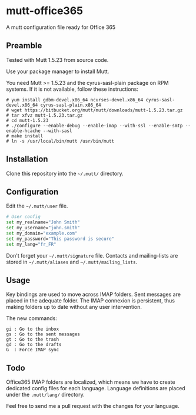 mutt-office365
==============

A mutt configuration file ready for Office 365

## Preamble

Tested with Mutt 1.5.23 from source code.

Use your package manager to install Mutt.

You need Mutt >= 1.5.23 and the cyrus-sasl-plain package on RPM systems. If it is not available, follow these instructions:

```
# yum install gdbm-devel.x86_64 ncurses-devel.x86_64 cyrus-sasl-devel.x86_64 cyrus-sasl-plain.x86_64
# wget https://bitbucket.org/mutt/mutt/downloads/mutt-1.5.23.tar.gz
# tar xfvz mutt-1.5.23.tar.gz
# cd mutt-1.5.23
# ./configure --enable-debug --enable-imap --with-ssl --enable-smtp --enable-hcache --with-sasl
# make install
# ln -s /usr/local/bin/mutt /usr/bin/mutt
```

## Installation

Clone this repository into the `~/.mutt/` directory.

## Configuration

Edit the `~/.mutt/user` file.

```bash
# User config
set my_realname="John Smith"
set my_username="john.smith"
set my_domain="example.com"
set my_password="This password is secure"
set my_lang="fr_FR"
```

Don't forget your `~/.mutt/signature` file.
Contacts and mailing-lists are stored in `~/.mutt/aliases` and `~/.mutt/mailing_lists`.

## Usage

Key bindings are used to move across IMAP folders. Sent messages are placed in
the adequate folder. The IMAP connexion is persistent, thus making folders up to date without
any user intervention.

The new commands:
```
gi : Go to the inbox
gs : Go to the sent messages
gt : Go to the trash
gd : Go to the drafts
G  : Force IMAP sync
```

## Todo

Office365 IMAP folders are localized, which means we have to create dedicated config
files for each language. Language definitions are placed under the `.mutt/lang/`
directory.

Feel free to send me a pull request with the changes for your language.
